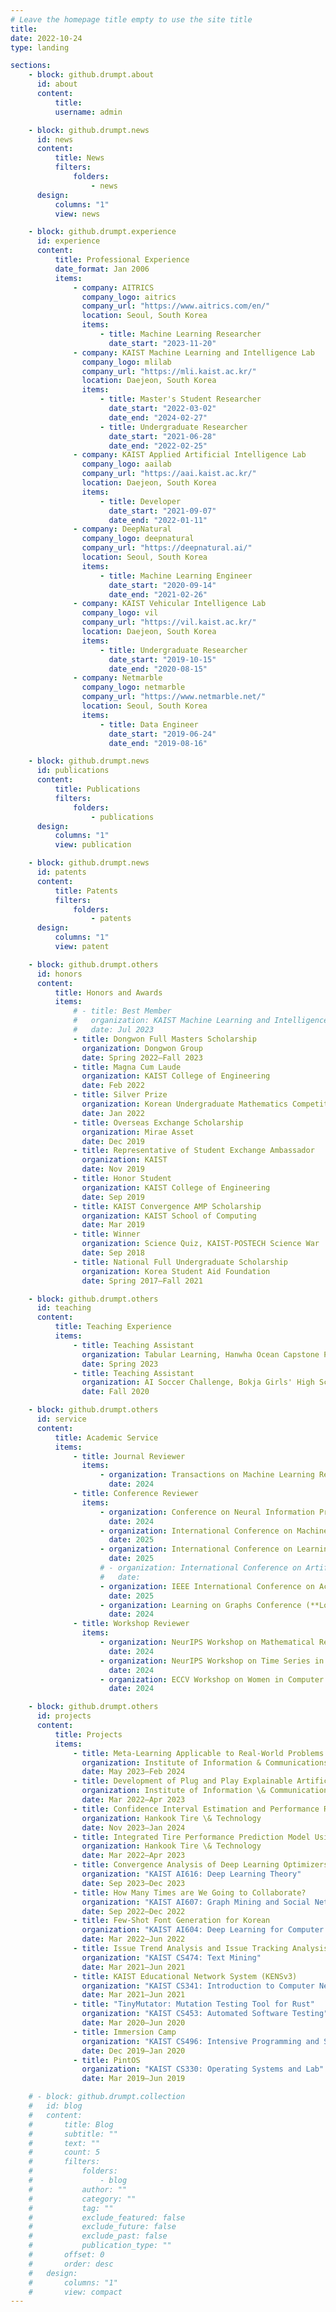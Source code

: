 ```yaml
---
# Leave the homepage title empty to use the site title
title:
date: 2022-10-24
type: landing

sections:
    - block: github.drumpt.about
      id: about
      content:
          title:
          username: admin

    - block: github.drumpt.news
      id: news
      content:
          title: News
          filters:
              folders:
                  - news
      design:
          columns: "1"
          view: news

    - block: github.drumpt.experience
      id: experience
      content:
          title: Professional Experience
          date_format: Jan 2006
          items:
              - company: AITRICS
                company_logo: aitrics
                company_url: "https://www.aitrics.com/en/"
                location: Seoul, South Korea
                items:
                    - title: Machine Learning Researcher
                      date_start: "2023-11-20"
              - company: KAIST Machine Learning and Intelligence Lab
                company_logo: mlilab
                company_url: "https://mli.kaist.ac.kr/"
                location: Daejeon, South Korea
                items:
                    - title: Master's Student Researcher
                      date_start: "2022-03-02"
                      date_end: "2024-02-27"
                    - title: Undergraduate Researcher
                      date_start: "2021-06-28"
                      date_end: "2022-02-25"
              - company: KAIST Applied Artificial Intelligence Lab
                company_logo: aailab
                company_url: "https://aai.kaist.ac.kr/"
                location: Daejeon, South Korea
                items:
                    - title: Developer
                      date_start: "2021-09-07"
                      date_end: "2022-01-11"
              - company: DeepNatural
                company_logo: deepnatural
                company_url: "https://deepnatural.ai/"
                location: Seoul, South Korea
                items:
                    - title: Machine Learning Engineer
                      date_start: "2020-09-14"
                      date_end: "2021-02-26"
              - company: KAIST Vehicular Intelligence Lab
                company_logo: vil
                company_url: "https://vil.kaist.ac.kr/"
                location: Daejeon, South Korea
                items:
                    - title: Undergraduate Researcher
                      date_start: "2019-10-15"
                      date_end: "2020-08-15"
              - company: Netmarble
                company_logo: netmarble
                company_url: "https://www.netmarble.net/"
                location: Seoul, South Korea
                items:
                    - title: Data Engineer
                      date_start: "2019-06-24"
                      date_end: "2019-08-16"

    - block: github.drumpt.news
      id: publications
      content:
          title: Publications
          filters:
              folders:
                  - publications
      design:
          columns: "1"
          view: publication

    - block: github.drumpt.news
      id: patents
      content:
          title: Patents
          filters:
              folders:
                  - patents
      design:
          columns: "1"
          view: patent

    - block: github.drumpt.others
      id: honors
      content:
          title: Honors and Awards
          items:
              # - title: Best Member
              #   organization: KAIST Machine Learning and Intelligence Lab
              #   date: Jul 2023
              - title: Dongwon Full Masters Scholarship
                organization: Dongwon Group
                date: Spring 2022–Fall 2023
              - title: Magna Cum Laude
                organization: KAIST College of Engineering
                date: Feb 2022
              - title: Silver Prize
                organization: Korean Undergraduate Mathematics Competition, Korean Mathematics Society
                date: Jan 2022
              - title: Overseas Exchange Scholarship
                organization: Mirae Asset
                date: Dec 2019
              - title: Representative of Student Exchange Ambassador
                organization: KAIST
                date: Nov 2019
              - title: Honor Student
                organization: KAIST College of Engineering
                date: Sep 2019
              - title: KAIST Convergence AMP Scholarship
                organization: KAIST School of Computing
                date: Mar 2019
              - title: Winner
                organization: Science Quiz, KAIST-POSTECH Science War
                date: Sep 2018
              - title: National Full Undergraduate Scholarship
                organization: Korea Student Aid Foundation
                date: Spring 2017–Fall 2021

    - block: github.drumpt.others
      id: teaching
      content:
          title: Teaching Experience
          items:
              - title: Teaching Assistant
                organization: Tabular Learning, Hanwha Ocean Capstone Project
                date: Spring 2023
              - title: Teaching Assistant
                organization: AI Soccer Challenge, Bokja Girls' High School AI Education Program
                date: Fall 2020

    - block: github.drumpt.others
      id: service
      content:
          title: Academic Service
          items:
              - title: Journal Reviewer
                items:
                    - organization: Transactions on Machine Learning Research (**TMLR**)
                      date: 2024
              - title: Conference Reviewer
                items:
                    - organization: Conference on Neural Information Processing Systems (**NeurIPS**)
                      date: 2024
                    - organization: International Conference on Machine Learning (**ICML**)
                      date: 2025
                    - organization: International Conference on Learning Representations (**ICLR**)
                      date: 2025
                    # - organization: International Conference on Artificial Intelligence and Statistics (**AISTATS**)
                    #   date:
                    - organization: IEEE International Conference on Acoustics, Speech, and Signal Processing (**ICASSP**)
                      date: 2025
                    - organization: Learning on Graphs Conference (**LoG**)
                      date: 2024
              - title: Workshop Reviewer
                items:
                    - organization: NeurIPS Workshop on Mathematical Reasoning and AI (**NeurIPSW-MATH-AI**)
                      date: 2024
                    - organization: NeurIPS Workshop on Time Series in the Age of Large Models (**NeurIPSW-TSALM**)
                      date: 2024
                    - organization: ECCV Workshop on Women in Computer Vision (**ECCVW-WiCV**)
                      date: 2024

    - block: github.drumpt.others
      id: projects
      content:
          title: Projects
          items:
              - title: Meta-Learning Applicable to Real-World Problems
                organization: Institute of Information & Communications Technology Planning & Evaluation (IITP)
                date: May 2023–Feb 2024
              - title: Development of Plug and Play Explainable Artificial Intelligence Platform
                organization: Institute of Information \& Communications Technology Planning \& Evaluation (IITP)
                date: Mar 2022–Apr 2023
              - title: Confidence Interval Estimation and Performance Relationship Analysis for Tire Performance Prediction Models
                organization: Hankook Tire \& Technology
                date: Nov 2023–Jan 2024
              - title: Integrated Tire Performance Prediction Model Using Tire Pattern Features
                organization: Hankook Tire \& Technology
                date: Mar 2022–Apr 2023
              - title: Convergence Analysis of Deep Learning Optimizers Under Generalized Smoothness
                organization: "KAIST AI616: Deep Learning Theory"
                date: Sep 2023–Dec 2023
              - title: How Many Times are We Going to Collaborate?
                organization: "KAIST AI607: Graph Mining and Social Network Analysis"
                date: Sep 2022–Dec 2022
              - title: Few-Shot Font Generation for Korean
                organization: "KAIST AI604: Deep Learning for Computer Vision"
                date: Mar 2022–Jun 2022
              - title: Issue Trend Analysis and Issue Tracking Analysis
                organization: "KAIST CS474: Text Mining"
                date: Mar 2021–Jun 2021
              - title: KAIST Educational Network System (KENSv3)
                organization: "KAIST CS341: Introduction to Computer Networks"
                date: Mar 2021–Jun 2021
              - title: "TinyMutator: Mutation Testing Tool for Rust"
                organization: "KAIST CS453: Automated Software Testing"
                date: Mar 2020–Jun 2020
              - title: Immersion Camp
                organization: "KAIST CS496: Intensive Programming and Startup"
                date: Dec 2019–Jan 2020
              - title: PintOS
                organization: "KAIST CS330: Operating Systems and Lab"
                date: Mar 2019–Jun 2019

    # - block: github.drumpt.collection
    #   id: blog
    #   content:
    #       title: Blog
    #       subtitle: ""
    #       text: ""
    #       count: 5
    #       filters:
    #           folders:
    #               - blog
    #           author: ""
    #           category: ""
    #           tag: ""
    #           exclude_featured: false
    #           exclude_future: false
    #           exclude_past: false
    #           publication_type: ""
    #       offset: 0
    #       order: desc
    #   design:
    #       columns: "1"
    #       view: compact
---
```

